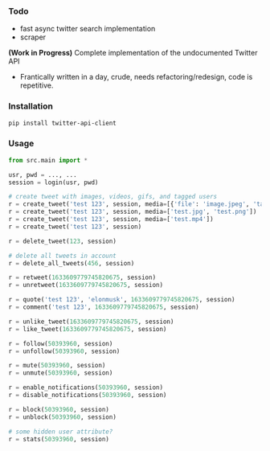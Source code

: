 ### Todo
- fast async twitter search implementation
- scraper

**(Work in Progress)** Complete implementation of the undocumented Twitter API

- Frantically written in a day, crude, needs refactoring/redesign, code is repetitive.

### Installation
```bash
pip install twitter-api-client
```

### Usage
```python
from src.main import *

usr, pwd = ..., ...
session = login(usr, pwd)

# create tweet with images, videos, gifs, and tagged users
r = create_tweet('test 123', session, media=[{'file': 'image.jpeg', 'tagged_users': [123234345456], 'alt': 'some image'}])
r = create_tweet('test 123', session, media=['test.jpg', 'test.png'])
r = create_tweet('test 123', session, media=['test.mp4'])
r = create_tweet('test 123', session)

r = delete_tweet(123, session)

# delete all tweets in account
r = delete_all_tweets(456, session)

r = retweet(1633609779745820675, session)
r = unretweet(1633609779745820675, session)

r = quote('test 123', 'elonmusk', 1633609779745820675, session)
r = comment('test 123', 1633609779745820675, session)

r = unlike_tweet(1633609779745820675, session)
r = like_tweet(1633609779745820675, session)

r = follow(50393960, session)
r = unfollow(50393960, session)

r = mute(50393960, session)
r = unmute(50393960, session)

r = enable_notifications(50393960, session)
r = disable_notifications(50393960, session)

r = block(50393960, session)
r = unblock(50393960, session)

# some hidden user attribute?
r = stats(50393960, session)

```

